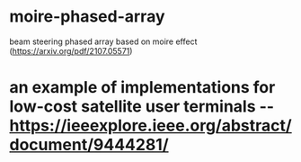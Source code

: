 # moire-phased-array
beam steering phased array based on moire effect (https://arxiv.org/pdf/2107.05571)

# an example of implementations for low-cost satellite user terminals -- https://ieeexplore.ieee.org/abstract/document/9444281/

